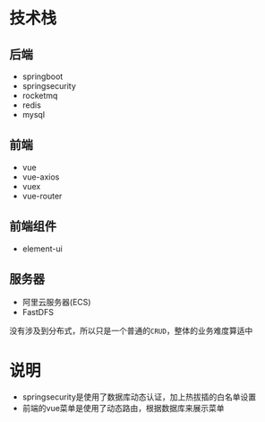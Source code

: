 # 技术栈

## 后端

+ springboot
+ springsecurity
+ rocketmq
+ redis
+ mysql

## 前端

+ vue
+ vue-axios
+ vuex
+ vue-router

## 前端组件

+ element-ui

## 服务器

+ 阿里云服务器(ECS)
+ FastDFS

没有涉及到分布式，所以只是一个普通的`CRUD`，整体的业务难度算适中

# 说明

+ springsecurity是使用了数据库动态认证，加上热拔插的白名单设置
+ 前端的vue菜单是使用了动态路由，根据数据库来展示菜单